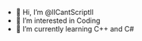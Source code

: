 - 👋 Hi, I’m @lICantScriptIl
- 👀 I’m interested in Coding
- 🌱 I’m currently learning C++ and C#

<!---
lICantScriptIl/lICantScriptIl is a ✨ special ✨ repository because its `README.md` (this file) appears on your GitHub profile.
You can click the Preview link to take a look at your changes.
--->

